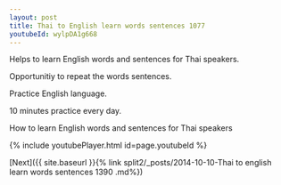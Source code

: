 ```yaml
---
layout: post
title: Thai to English learn words sentences 1077 
youtubeId: wylpDA1g668
---
```

 
 
Helps to learn English words and sentences for Thai speakers.

Opportunitiy to repeat the words sentences. 

Practice English language. 
 
10 minutes practice every day. 
 
How to learn English words and sentences for Thai speakers 
 
{% include youtubePlayer.html id=page.youtubeId %}
 
 
[Next]({{ site.baseurl }}{% link  split2/_posts/2014-10-10-Thai to english learn words sentences 1390 .md%})
 
